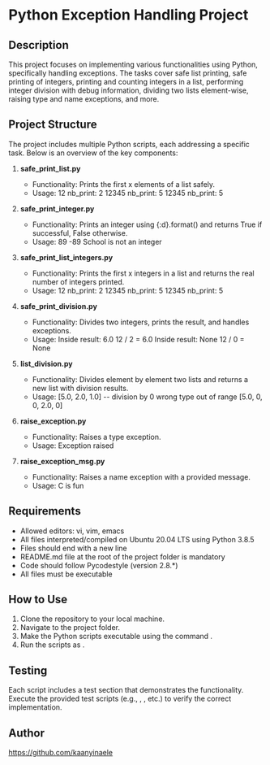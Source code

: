 # Python Exception Handling Project

## Description
This project focuses on implementing various functionalities using Python, specifically handling exceptions. The tasks cover safe list printing, safe printing of integers, printing and counting integers in a list, performing integer division with debug information, dividing two lists element-wise, raising type and name exceptions, and more.

## Project Structure
The project includes multiple Python scripts, each addressing a specific task. Below is an overview of the key components:

1. **safe_print_list.py**
   - Functionality: Prints the first x elements of a list safely.
   - Usage: 12
nb_print: 2
12345
nb_print: 5
12345
nb_print: 5

2. **safe_print_integer.py**
   - Functionality: Prints an integer using {:d}.format() and returns True if successful, False otherwise.
   - Usage: 89
-89
School is not an integer

3. **safe_print_list_integers.py**
   - Functionality: Prints the first x integers in a list and returns the real number of integers printed.
   - Usage: 12
nb_print: 2
12345
nb_print: 5
12345
nb_print: 5

4. **safe_print_division.py**
   - Functionality: Divides two integers, prints the result, and handles exceptions.
   - Usage: Inside result: 6.0
12 / 2 = 6.0
Inside result: None
12 / 0 = None

5. **list_division.py**
   - Functionality: Divides element by element two lists and returns a new list with division results.
   - Usage: [5.0, 2.0, 1.0]
--
division by 0
wrong type
out of range
[5.0, 0, 0, 2.0, 0]

6. **raise_exception.py**
   - Functionality: Raises a type exception.
   - Usage: Exception raised

7. **raise_exception_msg.py**
   - Functionality: Raises a name exception with a provided message.
   - Usage: C is fun

## Requirements
- Allowed editors: vi, vim, emacs
- All files interpreted/compiled on Ubuntu 20.04 LTS using Python 3.8.5
- Files should end with a new line
- README.md file at the root of the project folder is mandatory
- Code should follow Pycodestyle (version 2.8.*)
- All files must be executable

## How to Use
1. Clone the repository to your local machine.
2. Navigate to the project folder.
3. Make the Python scripts executable using the command .
4. Run the scripts as .

## Testing
Each script includes a test section that demonstrates the functionality. Execute the provided test scripts (e.g., , , etc.) to verify the correct implementation.

## Author
https://github.com/kaanyinaele

